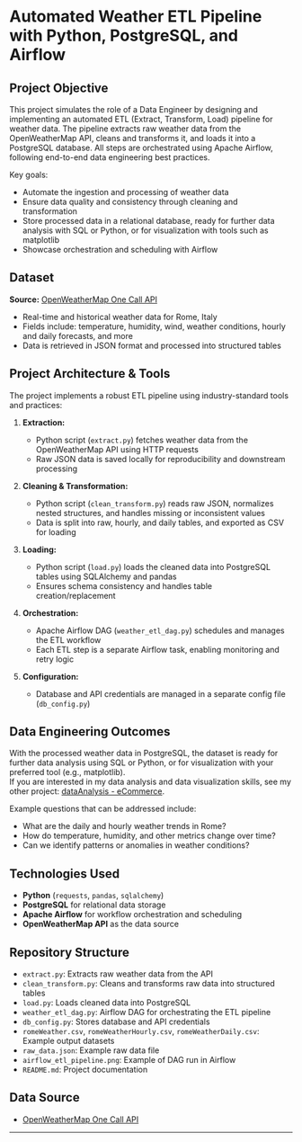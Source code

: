 # Automated Weather ETL Pipeline with Python, PostgreSQL, and Airflow

## Project Objective
This project simulates the role of a Data Engineer by designing and implementing an automated ETL (Extract, Transform, Load) pipeline for weather data. The pipeline extracts raw weather data from the OpenWeatherMap API, cleans and transforms it, and loads it into a PostgreSQL database. All steps are orchestrated using Apache Airflow, following end-to-end data engineering best practices.

Key goals:
- Automate the ingestion and processing of weather data
- Ensure data quality and consistency through cleaning and transformation
- Store processed data in a relational database, ready for further data analysis with SQL or Python, or for visualization with tools such as matplotlib
- Showcase orchestration and scheduling with Airflow

## Dataset
**Source:** [OpenWeatherMap One Call API](https://openweathermap.org/api/one-call-3)

- Real-time and historical weather data for Rome, Italy
- Fields include: temperature, humidity, wind, weather conditions, hourly and daily forecasts, and more
- Data is retrieved in JSON format and processed into structured tables

## Project Architecture & Tools

The project implements a robust ETL pipeline using industry-standard tools and practices:

1. **Extraction:**  
   - Python script (`extract.py`) fetches weather data from the OpenWeatherMap API using HTTP requests
   - Raw JSON data is saved locally for reproducibility and downstream processing

2. **Cleaning & Transformation:**  
   - Python script (`clean_transform.py`) reads raw JSON, normalizes nested structures, and handles missing or inconsistent values
   - Data is split into raw, hourly, and daily tables, and exported as CSV for loading

3. **Loading:**  
   - Python script (`load.py`) loads the cleaned data into PostgreSQL tables using SQLAlchemy and pandas
   - Ensures schema consistency and handles table creation/replacement

4. **Orchestration:**  
   - Apache Airflow DAG (`weather_etl_dag.py`) schedules and manages the ETL workflow
   - Each ETL step is a separate Airflow task, enabling monitoring and retry logic

5. **Configuration:**  
   - Database and API credentials are managed in a separate config file (`db_config.py`)

## Data Engineering Outcomes
With the processed weather data in PostgreSQL, the dataset is ready for further data analysis using SQL or Python, or for visualization with your preferred tool (e.g., matplotlib).  
If you are interested in my data analysis and data visualization skills, see my other project: [dataAnalysis - eCommerce](https://github.com/Andrii04/dataAnalysis-eCommerce).

Example questions that can be addressed include:
- What are the daily and hourly weather trends in Rome?
- How do temperature, humidity, and other metrics change over time?
- Can we identify patterns or anomalies in weather conditions?

## Technologies Used
- **Python** (`requests`, `pandas`, `sqlalchemy`)
- **PostgreSQL** for relational data storage
- **Apache Airflow** for workflow orchestration and scheduling
- **OpenWeatherMap API** as the data source

## Repository Structure
- `extract.py`: Extracts raw weather data from the API
- `clean_transform.py`: Cleans and transforms raw data into structured tables
- `load.py`: Loads cleaned data into PostgreSQL
- `weather_etl_dag.py`: Airflow DAG for orchestrating the ETL pipeline
- `db_config.py`: Stores database and API credentials
- `romeWeather.csv`, `romeWeatherHourly.csv`, `romeWeatherDaily.csv`: Example output datasets
- `raw_data.json`: Example raw data file
- `airflow_etl_pipeline.png`: Example of DAG run in Airflow
- `README.md`: Project documentation

## Data Source
- [OpenWeatherMap One Call API](https://openweathermap.org/api/one-call-3)

---
